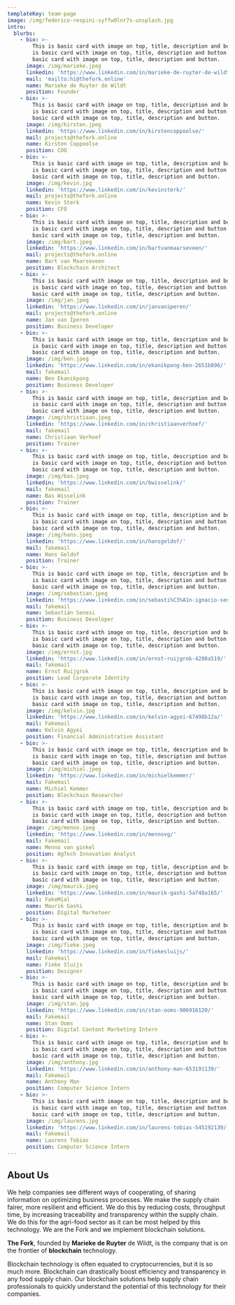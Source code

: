 ```yaml
---
templateKey: team-page
image: /img/federico-respini-syffw0lnr7s-unsplash.jpg
intro:
  blurbs:
    - bio: >-
        This is basic card with image on top, title, description and button.This
        is basic card with image on top, title, description and button.This is
        basic card with image on top, title, description and button.
      image: /img/marieke.jpeg
      linkedin: 'https://www.linkedin.com/in/marieke-de-ruyter-de-wildt-9501086/'
      mail: 'mailto:hi@thefork.online'
      name: Marieke de Ruyter de Wildt
      position: Founder
    - bio: >-
        This is basic card with image on top, title, description and button.This
        is basic card with image on top, title, description and button.This is
        basic card with image on top, title, description and button.
      image: /img/kirsten.jpeg
      linkedin: 'https://www.linkedin.com/in/kirstencoppoolse/'
      mail: projects@thefork.online
      name: Kirsten Coppoolse
      position: COO
    - bio: >-
        This is basic card with image on top, title, description and button.This
        is basic card with image on top, title, description and button.This is
        basic card with image on top, title, description and button.
      image: /img/kevin.jpg
      linkedin: 'https://www.linkedin.com/in/kevinsterk/'
      mail: projects@thefork.online
      name: Kevin Sterk
      position: CFO
    - bio: >-
        This is basic card with image on top, title, description and button.This
        is basic card with image on top, title, description and button.This is
        basic card with image on top, title, description and button.
      image: /img/bart.jpeg
      linkedin: 'https://www.linkedin.com/in/bartvanmaarseveen/'
      mail: projects@thefork.online
      name: Bart van Maarseveen
      position: Blockchain Architect
    - bio: >-
        This is basic card with image on top, title, description and button.This
        is basic card with image on top, title, description and button.This is
        basic card with image on top, title, description and button.
      image: /img/jan.jpeg
      linkedin: 'https://www.linkedin.com/in/janvaniperen/'
      mail: projects@thefork.online
      name: Jan van Iperen
      position: Business Developer
    - bio: >-
        This is basic card with image on top, title, description and button.This
        is basic card with image on top, title, description and button.This is
        basic card with image on top, title, description and button.
      image: /img/ben.jpeg
      linkedin: 'https://www.linkedin.com/in/ekanikpong-ben-2651b896/'
      mail: fakemail
      name: Ben Ekanikpong
      position: Business Developer
    - bio: >-
        This is basic card with image on top, title, description and button.This
        is basic card with image on top, title, description and button.This is
        basic card with image on top, title, description and button.
      image: /img/christiaan.jpeg
      linkedin: 'https://www.linkedin.com/in/christiaanverhoef/'
      mail: fakemail
      name: Christiaan Verhoef
      position: Trainer
    - bio: >-
        This is basic card with image on top, title, description and button.This
        is basic card with image on top, title, description and button.This is
        basic card with image on top, title, description and button.
      image: /img/bas.jpeg
      linkedin: 'https://www.linkedin.com/in/bwisselink/'
      mail: fakemail
      name: Bas Wisselink
      position: Trainer
    - bio: >-
        This is basic card with image on top, title, description and button.This
        is basic card with image on top, title, description and button.This is
        basic card with image on top, title, description and button.
      image: /img/hans.jpeg
      linkedin: 'https://www.linkedin.com/in/hansgeldof/'
      mail: fakemail
      name: Hans Geldof
      position: Trainer
    - bio: >-
        This is basic card with image on top, title, description and button.This
        is basic card with image on top, title, description and button.This is
        basic card with image on top, title, description and button.
      image: /img/sebastian.jpeg
      linkedin: 'https://www.linkedin.com/in/sebasti%C3%A1n-ignacio-senesi-5a73bb71/'
      mail: fakemail
      name: Sebastián Senesi
      position: Business Developer
    - bio: >-
        This is basic card with image on top, title, description and button.This
        is basic card with image on top, title, description and button.This is
        basic card with image on top, title, description and button.
      image: /img/ernst.jpg
      linkedin: 'https://www.linkedin.com/in/ernst-ruijgrok-4280a519/'
      mail: fakemail
      name: Ernst Ruijgrok
      position: Lead Corporate Identity
    - bio: >-
        This is basic card with image on top, title, description and button.This
        is basic card with image on top, title, description and button.This is
        basic card with image on top, title, description and button.
      image: /img/kelvin.jpg
      linkedin: 'https://www.linkedin.com/in/kelvin-agyei-67498b12a/'
      mail: Fakemail
      name: Kelvin Agyei
      position: Financial Administrative Assistant
    - bio: >-
        This is basic card with image on top, title, description and button.This
        is basic card with image on top, title, description and button.This is
        basic card with image on top, title, description and button.
      image: /img/michiel.jpeg
      linkedin: 'https://www.linkedin.com/in/michielkemmer/'
      mail: Fakemail
      name: Michiel Kemmer
      position: Blockchain Researcher
    - bio: >-
        This is basic card with image on top, title, description and button.This
        is basic card with image on top, title, description and button.This is
        basic card with image on top, title, description and button.
      image: /img/menno.jpeg
      linkedin: 'https://www.linkedin.com/in/mennovg/'
      mail: Fakemail
      name: Menno van ginkel
      position: AgTech Innovation Analyst
    - bio: >-
        This is basic card with image on top, title, description and button.This
        is basic card with image on top, title, description and button.This is
        basic card with image on top, title, description and button.
      image: /img/maurik.jpeg
      linkedin: 'https://www.linkedin.com/in/maurik-gashi-5a748a165/'
      mail: FakeMial
      name: Maurik Gashi
      position: Digital Marketeer
    - bio: >-
        This is basic card with image on top, title, description and button.This
        is basic card with image on top, title, description and button.This is
        basic card with image on top, title, description and button.
      image: /img/fieke.jpeg
      linkedin: 'https://www.linkedin.com/in/fiekesluijs/'
      mail: Fakemail
      name: Fieke Sluijs
      position: Designer
    - bio: >-
        This is basic card with image on top, title, description and button.This
        is basic card with image on top, title, description and button.This is
        basic card with image on top, title, description and button.
      image: /img/stan.jpg
      linkedin: 'https://www.linkedin.com/in/stan-ooms-906916120/'
      mail: Fakemail
      name: Stan Ooms
      position: Digital Content Marketing Intern
    - bio: >-
        This is basic card with image on top, title, description and button.This
        is basic card with image on top, title, description and button.This is
        basic card with image on top, title, description and button.
      image: /img/anthony.jpg
      linkedin: 'https://www.linkedin.com/in/anthony-man-653191139/'
      mail: Fakemail
      name: Anthony Man
      position: Computer Science Intern
    - bio: >-
        This is basic card with image on top, title, description and button.This
        is basic card with image on top, title, description and button.This is
        basic card with image on top, title, description and button.
      image: /img/laurens.jpg
      linkedin: 'https://www.linkedin.com/in/laurens-tobias-545192139/'
      mail: Fakemail
      name: Laurens Tobias
      position: Computer Science Intern
---
```

## About Us

We help companies see different ways of cooperating, of sharing information on optimizing business processes. We make the supply chain fairer, more resilient and efficient. We do this by reducing costs, throughput time, by increasing traceability and transparency within the supply chain. We do this for the agri-food sector as it can be most helped by this technology. We are the Fork and we implement blockchain solutions.

**The Fork**, founded by **Marieke de Ruyter** de Wildt, is the company that is on the frontier of **blockchain** technology.

Blockchain technology is often equated to cryptocurrencies, but it is so much more. Blockchain can drastically boost efficiency and transparency in any food supply chain. Our blockchain solutions help supply chain professionals to quickly understand the potential of this technology for their companies.
